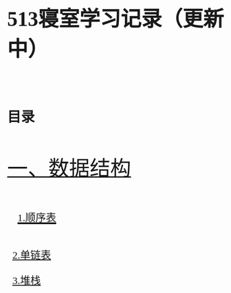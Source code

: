 # <font face="新宋体" size=8 > 513寝室学习记录（更新中） #
## <font face="新宋体" size=6 > 目录 ##
[<font face="新宋体" size=7 >一、数据结构](https://github.com/beautifulsakura/Kimi-no-ai/tree/master/%E6%95%B0%E6%8D%AE%E7%BB%93%E6%9E%84)

&nbsp; [<font face="新宋体" size=5>1.顺序表](https://github.com/beautifulsakura/Kimi-no-ai/tree/master/%E6%95%B0%E6%8D%AE%E7%BB%93%E6%9E%84/%E9%A1%BA%E5%BA%8F%E8%A1%A8)

&nbsp; [<font face="新宋体" size=5>2.单链表](https://github.com/beautifulsakura/Kimi-no-ai/tree/master/%E6%95%B0%E6%8D%AE%E7%BB%93%E6%9E%84/%E5%8D%95%E9%93%BE%E8%A1%A8)

&nbsp; [<font face="新宋体" size=5>3.堆栈](https://github.com/beautifulsakura/Kimi-no-ai/tree/master/%E6%95%B0%E6%8D%AE%E7%BB%93%E6%9E%84/%E5%A0%86%E6%A0%88)